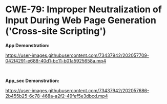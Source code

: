 # CWE-79: Improper Neutralization of Input During Web Page Generation ('Cross-site Scripting')

**App Demonstration:**


https://user-images.githubusercontent.com/73437942/202057709-042f4291-e688-40d1-bc11-b01a5925658a.mp4


<br>

**App_sec Demonstration:**

https://user-images.githubusercontent.com/73437942/202057686-2b455b25-6c78-468a-a2f2-49fef5e3dbcd.mp4




